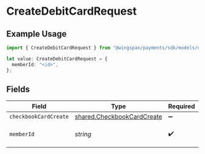 # CreateDebitCardRequest

## Example Usage

```typescript
import { CreateDebitCardRequest } from "@wingspan/payments/sdk/models/operations";

let value: CreateDebitCardRequest = {
  memberId: "<id>",
};
```

## Fields

| Field                                                                           | Type                                                                            | Required                                                                        | Description                                                                     |
| ------------------------------------------------------------------------------- | ------------------------------------------------------------------------------- | ------------------------------------------------------------------------------- | ------------------------------------------------------------------------------- |
| `checkbookCardCreate`                                                           | [shared.CheckbookCardCreate](../../../sdk/models/shared/checkbookcardcreate.md) | :heavy_minus_sign:                                                              | N/A                                                                             |
| `memberId`                                                                      | *string*                                                                        | :heavy_check_mark:                                                              | Unique identifier of a member                                                   |